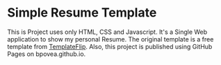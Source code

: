 # Simple Resume Template 

This is Project uses only HTML, CSS and Javascript. It's a Single Web application to show my personal Resume. The original template is a free template from [TemplateFlip](https://templateflip.com/). Also, this project is published using GitHub Pages on bpovea.github.io.

